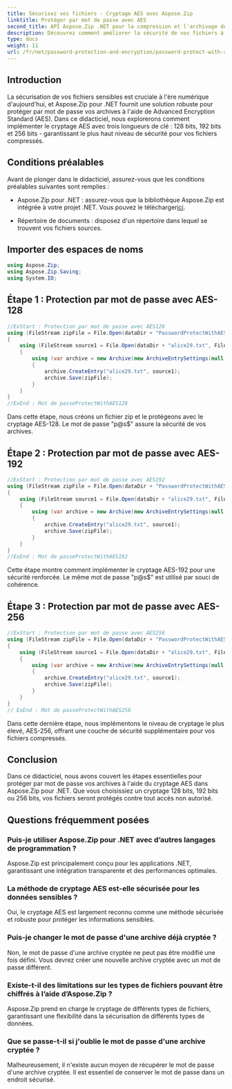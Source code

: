 ```yaml
---
title: Sécurisez vos fichiers - Cryptage AES avec Aspose.Zip
linktitle: Protéger par mot de passe avec AES
second_title: API Aspose.Zip .NET pour la compression et l'archivage de fichiers
description: Découvrez comment améliorer la sécurité de vos fichiers à l'aide d'Aspose.Zip pour .NET avec cryptage AES. Suivez notre guide étape par étape pour une protection optimale.
type: docs
weight: 11
url: /fr/net/password-protection-and-encryption/password-protect-with-aes/
---
```


## Introduction

La sécurisation de vos fichiers sensibles est cruciale à l'ère numérique d'aujourd'hui, et Aspose.Zip pour .NET fournit une solution robuste pour protéger par mot de passe vos archives à l'aide de Advanced Encryption Standard (AES). Dans ce didacticiel, nous explorerons comment implémenter le cryptage AES avec trois longueurs de clé : 128 bits, 192 bits et 256 bits - garantissant le plus haut niveau de sécurité pour vos fichiers compressés.

## Conditions préalables

Avant de plonger dans le didacticiel, assurez-vous que les conditions préalables suivantes sont remplies :

-  Aspose.Zip pour .NET : assurez-vous que la bibliothèque Aspose.Zip est intégrée à votre projet .NET. Vous pouvez le télécharger[ici](https://releases.aspose.com/zip/net/).

- Répertoire de documents : disposez d'un répertoire dans lequel se trouvent vos fichiers sources.

## Importer des espaces de noms

```csharp
using Aspose.Zip;
using Aspose.Zip.Saving;
using System.IO;
```

## Étape 1 : Protection par mot de passe avec AES-128

```csharp
//ExStart : Protection par mot de passe avec AES128
using (FileStream zipFile = File.Open(dataDir + "PasswordProtectWithAES128_out.zip", FileMode.Create))
{
    using (FileStream source1 = File.Open(dataDir + "alice29.txt", FileMode.Open, FileAccess.Read))
    {
        using (var archive = new Archive(new ArchiveEntrySettings(null, new AesEcryptionSettings("p@s$", EncryptionMethod.AES128))))
        {
            archive.CreateEntry("alice29.txt", source1);
            archive.Save(zipFile);
        }
    }
}
//ExEnd : Mot de passeProtectWithAES128
```

Dans cette étape, nous créons un fichier zip et le protégeons avec le cryptage AES-128. Le mot de passe "p@s$" assure la sécurité de vos archives.

## Étape 2 : Protection par mot de passe avec AES-192

```csharp
//ExStart : Protection par mot de passe avec AES192
using (FileStream zipFile = File.Open(dataDir + "PasswordProtectWithAES192_out.zip", FileMode.Create))
{
    using (FileStream source1 = File.Open(dataDir + "alice29.txt", FileMode.Open, FileAccess.Read))
    {
        using (var archive = new Archive(new ArchiveEntrySettings(null, new AesEcryptionSettings("p@s$", EncryptionMethod.AES192))))
        {
            archive.CreateEntry("alice29.txt", source1);
            archive.Save(zipFile);
        }
    }
}
//ExEnd : Mot de passeProtectWithAES192
```

Cette étape montre comment implémenter le cryptage AES-192 pour une sécurité renforcée. Le même mot de passe "p@s$" est utilisé par souci de cohérence.

## Étape 3 : Protection par mot de passe avec AES-256

```csharp
//ExStart : Protection par mot de passe avec AES256
using (FileStream zipFile = File.Open(dataDir + "PasswordProtectWithAES256_out.zip", FileMode.Create))
{
    using (FileStream source1 = File.Open(dataDir + "alice29.txt", FileMode.Open, FileAccess.Read))
    {
        using (var archive = new Archive(new ArchiveEntrySettings(null, new AesEcryptionSettings("p@s$", EncryptionMethod.AES256))))
        {
            archive.CreateEntry("alice29.txt", source1);
            archive.Save(zipFile);
        }
    }
}
// ExEnd : Mot de passeProtectWithAES256
```

Dans cette dernière étape, nous implémentons le niveau de cryptage le plus élevé, AES-256, offrant une couche de sécurité supplémentaire pour vos fichiers compressés.

## Conclusion

Dans ce didacticiel, nous avons couvert les étapes essentielles pour protéger par mot de passe vos archives à l'aide du cryptage AES dans Aspose.Zip pour .NET. Que vous choisissiez un cryptage 128 bits, 192 bits ou 256 bits, vos fichiers seront protégés contre tout accès non autorisé.

## Questions fréquemment posées

### Puis-je utiliser Aspose.Zip pour .NET avec d’autres langages de programmation ?
Aspose.Zip est principalement conçu pour les applications .NET, garantissant une intégration transparente et des performances optimales.

### La méthode de cryptage AES est-elle sécurisée pour les données sensibles ?
Oui, le cryptage AES est largement reconnu comme une méthode sécurisée et robuste pour protéger les informations sensibles.

### Puis-je changer le mot de passe d'une archive déjà cryptée ?
Non, le mot de passe d'une archive cryptée ne peut pas être modifié une fois défini. Vous devrez créer une nouvelle archive cryptée avec un mot de passe différent.

### Existe-t-il des limitations sur les types de fichiers pouvant être chiffrés à l’aide d’Aspose.Zip ?
Aspose.Zip prend en charge le cryptage de différents types de fichiers, garantissant une flexibilité dans la sécurisation de différents types de données.

### Que se passe-t-il si j'oublie le mot de passe d'une archive cryptée ?
Malheureusement, il n'existe aucun moyen de récupérer le mot de passe d'une archive cryptée. Il est essentiel de conserver le mot de passe dans un endroit sécurisé.
